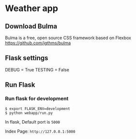 # Weather app

## Download Bulma
Bulma is a free, open source CSS framework based on Flexbox
https://github.com/jgthms/bulma

## Flask settings
DEBUG = True 
TESTING = False

## Run Flask
### Run flask for development
```
$ export FLASK_ENV=development
$ python webapp/run.py

```
In flask, Default port is `5000`

Index Page:  `http://127.0.0.1:5000`
